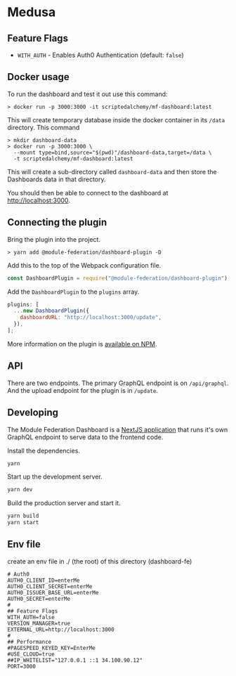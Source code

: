 # Medusa

## Feature Flags

- `WITH_AUTH` - Enables Auth0 Authentication (default: `false`)

## Docker usage

To run the dashboard and test it out use this command:

```shell script
> docker run -p 3000:3000 -it scriptedalchemy/mf-dashboard:latest
```

This will create temporary database inside the docker container in its `/data` directory. This command

```shell script
> mkdir dashboard-data
> docker run -p 3000:3000 \
  --mount type=bind,source="$(pwd)"/dashboard-data,target=/data \
  -t scriptedalchemy/mf-dashboard:latest
```

This will create a sub-directory called `dashboard-data` and then store the Dashboards data in that directory.

You should then be able to connect to the dashboard at [http://localhost:3000](http://localhost:3000).

## Connecting the plugin

Bring the plugin into the project.

```shell script
> yarn add @module-federation/dashboard-plugin -D
```

Add this to the top of the Webpack configuration file.

```js
const DashboardPlugin = require("@module-federation/dashboard-plugin");
```

Add the `DashboardPlugin` to the `plugins` array.

```js
plugins: [
  ...new DashboardPlugin({
    dashboardURL: "http://localhost:3000/update",
  }),
];
```

More information on the plugin is [available on NPM](https://www.npmjs.com/package/@module-federation/dashboard-plugin).

## API

There are two endpoints. The primary GraphQL endpoint is on `/api/graphql`. And the upload endpoint for the plugin is in `/update`.

## Developing

The Module Federation Dashboard is a [NextJS application](https://nextjs.org/) that runs it's own GraphQL endpoint to serve data to the frontend code.

Install the dependencies.

```bash
yarn
```

Start up the development server.

```bash
yarn dev
```

Build the production server and start it.

```bash
yarn build
yarn start
```

## Env file

create an env file in ./ (the root) of this directory (dashboard-fe)

```
# Auth0
AUTH0_CLIENT_ID=enterMe
AUTH0_CLIENT_SECRET=enterMe
AUTH0_ISSUER_BASE_URL=enterMe
AUTH0_SECRET=enterMe
#
## Feature Flags
WITH_AUTH=false
VERSION_MANAGER=true
EXTERNAL_URL=http://localhost:3000
#
## Performance
#PAGESPEED_KEYED_KEY=EnterMe
#USE_CLOUD=true
##IP_WHITELIST="127.0.0.1 ::1 34.100.90.12"
PORT=3000

```
